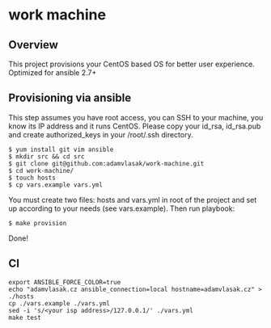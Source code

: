 # work machine

## Overview

This project provisions your CentOS based OS for better user experience.
Optimized for ansible 2.7+

## Provisioning via ansible

This step assumes you have root access, you can SSH to your machine, you know its IP address and it runs CentOS. Please copy your id_rsa, id_rsa.pub and create authorized_keys in your /root/.ssh directory.

```
$ yum install git vim ansible
$ mkdir src && cd src
$ git clone git@github.com:adamvlasak/work-machine.git
$ cd work-machine/
$ touch hosts
$ cp vars.example vars.yml
```

You must create two files: hosts and vars.yml in root of the project and set up according to your needs (see vars.example). Then run playbook:

```
$ make provision
```

Done!

## CI

```
export ANSIBLE_FORCE_COLOR=true
echo "adamvlasak.cz ansible_connection=local hostname=adamvlasak.cz" > ./hosts
cp ./vars.example ./vars.yml
sed -i 's/<your isp address>/127.0.0.1/' ./vars.yml
make test
```
